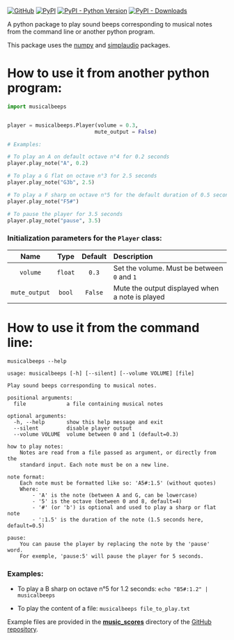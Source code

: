 [![GitHub](https://img.shields.io/github/license/MaelDrapier/musicalbeeps)](https://github.com/MaelDrapier/musicalbeeps/blob/master/LICENSE)
[![PyPI](https://img.shields.io/pypi/v/musicalbeeps?color=blue)](https://pypi.org/project/musicalbeeps/)
[![PyPI - Python Version](https://img.shields.io/pypi/pyversions/musicalbeeps)](https://pypi.org/project/musicalbeeps/)
[![PyPI - Downloads](https://img.shields.io/pypi/dm/musicalbeeps?color=default)](https://pypi.org/project/musicalbeeps/)

A python package to play sound beeps corresponding to musical notes from the command line or another python program.

This package uses the [numpy](https://pypi.org/project/numpy/) and [simplaudio](https://pypi.org/project/simpleaudio/) packages.

# How to use it from another python program:

```Python
import musicalbeeps


player = musicalbeeps.Player(volume = 0.3,
                            mute_output = False)

# Examples:

# To play an A on default octave n°4 for 0.2 seconds
player.play_note("A", 0.2)

# To play a G flat on octave n°3 for 2.5 seconds
player.play_note("G3b", 2.5)

# To play a F sharp on octave n°5 for the default duration of 0.5 seconds
player.play_note("F5#")

# To pause the player for 3.5 seconds
player.play_note("pause", 3.5)
```

### Initialization parameters for the `Player` class:

|Name|Type|Default|Description|
|:---:|:---:|:---:|:---|
|`volume`|`float`|`0.3`|Set the volume. Must be between `0` and `1`|
|`mute_output`|`bool`|`False`|Mute the output displayed when a note is played|

# How to use it from the command line:

`musicalbeeps --help`
```
usage: musicalbeeps [-h] [--silent] [--volume VOLUME] [file]

Play sound beeps corresponding to musical notes.

positional arguments:
  file             a file containing musical notes

optional arguments:
  -h, --help       show this help message and exit
  --silent         disable player output
  --volume VOLUME  volume between 0 and 1 (default=0.3)

how to play notes:
    Notes are read from a file passed as argument, or directly from the
    standard input. Each note must be on a new line.

note format:
    Each note must be formatted like so: 'A5#:1.5' (without quotes)
    Where:
        - 'A' is the note (between A and G, can be lowercase)
        - '5' is the octave (between 0 and 8, default=4)
        - '#' (or 'b') is optional and used to play a sharp or flat note
        - ':1.5' is the duration of the note (1.5 seconds here, default=0.5)

pause:
    You can pause the player by replacing the note by the 'pause' word.
    For exemple, 'pause:5' will pause the player for 5 seconds.
```

### Examples:
- To play a B sharp on octave n°5 for 1.2 seconds: `echo "B5#:1.2" | musicalbeeps`

- To play the content of a file: `musicalbeeps file_to_play.txt`

Example files are provided in the [**music_scores**](https://github.com/MaelDrapier/musicalbeeps/tree/master/music_scores) directory of the [GitHub repository](https://github.com/MaelDrapier/musicalbeeps).
